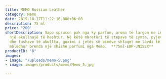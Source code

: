 ```yaml
---
title: MEMO Russian Leather
category: Memo
date: 2019-10-17T11:22:16.000+06:00
description: 75 ml
price: "200"
shortDescription: Sapo sprucon pak nga ky parfum, aroma të largon me imagjinatë në
  një akullnajë të heshtur. Në këtë mbretëri të stepave të zymta, pyjeve të pafundme
  dhe fushave të akullta, guximi i jetës së bimëve shfaqet me lavdi të plotë për t’u
  mbledhur brenda një shishe parfumi nga Memo.  **75ml-EDP-UNISEX**
productID: "8"
images:
- image: "/uploads/memo-5.png"
- image: images/products/memo/Memo_5.jpg

---
```

